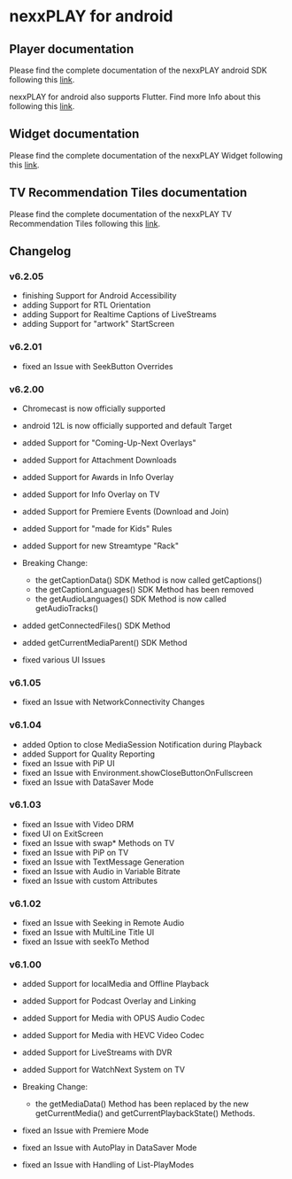 # nexxPLAY for android

## Player documentation

Please find the complete documentation of the nexxPLAY android SDK following this [link](https://play.docs.nexx.cloud/native-players/nexxplay-for-android).

nexxPLAY for android also supports Flutter. Find more Info about this following this [link](https://play.docs.nexx.cloud/native-players/nexxplay-for-flutter).

## Widget documentation

Please find the complete documentation of the nexxPLAY Widget following this [link](https://play.docs.nexx.cloud/widgets/widgets-for-native-apps/android-widget).

## TV Recommendation Tiles documentation

Please find the complete documentation of the nexxPLAY TV Recommendation Tiles following this [link](https://play.docs.nexx.cloud/widgets/widgets-for-native-apps/androidtv-channel).


## Changelog

### v6.2.05
- finishing Support for Android Accessibility
- adding Support for RTL Orientation
- adding Support for Realtime Captions of LiveStreams
- adding Support for "artwork" StartScreen

### v6.2.01
- fixed an Issue with SeekButton Overrides

### v6.2.00
- Chromecast is now officially supported
- android 12L is now officially supported and default Target
  
- added Support for "Coming-Up-Next Overlays"
- added Support for Attachment Downloads
- added Support for Awards in Info Overlay
- added Support for Info Overlay on TV
- added Support for Premiere Events (Download and Join)
- added Support for "made for Kids" Rules
- added Support for new Streamtype "Rack"

- Breaking Change:
  - the getCaptionData() SDK Method is now called getCaptions()
  - the getCaptionLanguages() SDK Method has been removed
  - the getAudioLanguages() SDK Method is now called getAudioTracks()
                                                                                                                                                                                                                  
- added getConnectedFiles() SDK Method            
- added getCurrentMediaParent() SDK Method     
- fixed various UI Issues


### v6.1.05
- fixed an Issue with NetworkConnectivity Changes

### v6.1.04
- added Option to close MediaSession Notification during Playback
- added Support for Quality Reporting
- fixed an Issue with PiP UI
- fixed an Issue with Environment.showCloseButtonOnFullscreen
- fixed an Issue with DataSaver Mode

### v6.1.03
- fixed an Issue with Video DRM
- fixed UI on ExitScreen
- fixed an Issue with swap* Methods on TV
- fixed an Issue with PiP on TV
- fixed an Issue with TextMessage Generation
- fixed an Issue with Audio in Variable Bitrate
- fixed an Issue with custom Attributes

### v6.1.02
- fixed an Issue with Seeking in Remote Audio
- fixed an Issue with MultiLine Title UI
- fixed an Issue with seekTo Method

### v6.1.00
- added Support for localMedia and Offline Playback
- added Support for Podcast Overlay and Linking
- added Support for Media with OPUS Audio Codec
- added Support for Media with HEVC Video Codec
- added Support for LiveStreams with DVR
- added Support for WatchNext System on TV

- Breaking Change:
  - the getMediaData() Method has been replaced by the new getCurrentMedia() and getCurrentPlaybackState() Methods.  

- fixed an Issue with Premiere Mode
- fixed an Issue with AutoPlay in DataSaver Mode
- fixed an Issue with Handling of List-PlayModes
